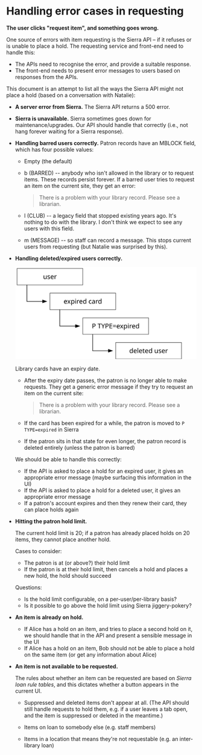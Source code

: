 # Handling error cases in requesting

**The user clicks "request item", and something goes wrong.**

One source of errors with item requesting is the Sierra API – if it refuses or is unable to place a hold.
The requesting service and front-end need to handle this:

*   The APIs need to recognise the error, and provide a suitable response.
*   The front-end needs to present error messages to users based on responses from the APIs.

This document is an attempt to list all the ways the Sierra API might not place a hold (based on a conversation with Natalie):

*   **A server error from Sierra.**
    The Sierra API returns a 500 error.

*   **Sierra is unavailable.**
    Sierra sometimes goes down for maintenance/upgrades.
    Our API should handle that correctly (i.e., not hang forever waiting for a Sierra response).

*   **Handling barred users correctly.**
    Patron records have an MBLOCK field, which has four possible values:

    -   Empty (the default)

    -   b (BARRED) -- anybody who isn't allowed in the library or to request items.
        These records persist forever.
        If a barred user tries to request an item on the current site, they get an error:

        > There is a problem with your library record. Please see a librarian.

    -   l (CLUB) -- a legacy field that stopped existing years ago.
        It's nothing to do with the library.
        I don't think we expect to see any users with this field.

    -   m (MESSAGE) -- so staff can record a message.
        This stops current users from requesting (but Natalie was surprised by this).

*   **Handling deleted/expired users correctly.**

    <img src="images/2020-03-04-expired-users.svg">

    Library cards have an expiry date.

    -   After the expiry date passes, the patron is no longer able to make requests.
        They get a generic error message if they try to request an item on the current site:

        > There is a problem with your library record. Please see a librarian.

    -   If the card has been expired for a while, the patron is moved to `P TYPE=expired` in Sierra
    -   If the patron sits in that state for even longer, the patron record is deleted entirely (unless the patron is barred)

    We should be able to handle this correctly:

    -   If the API is asked to place a hold for an expired user, it gives an appropriate error message (maybe surfacing this information in the UI)
    -   If the API is asked to place a hold for a deleted user, it gives an appropriate error message
    -   If a patron's account expires and then they renew their card, they can place holds again

*   **Hitting the patron hold limit.**

    The current hold limit is 20; if a patron has already placed holds on 20 items, they cannot place another hold.

    Cases to consider:

    -   The patron is at (or above?) their hold limit
    -   If the patron is at their hold limit, then cancels a hold and places a new hold, the hold should succeed

    Questions:

    -   Is the hold limit configurable, on a per-user/per-library basis?
    -   Is it possible to go above the hold limit using Sierra jiggery-pokery?

*   **An item is already on hold.**

    -   If Alice has a hold on an item, and tries to place a second hold on it, we should handle that in the API and present a sensible message in the UI
    -   If Alice has a hold on an item, Bob should not be able to place a hold on the same item (or get any information about Alice)

*   **An item is not available to be requested.**

    The rules about whether an item can be requested are based on *Sierra loan rule tables*, and this dictates whether a button appears in the current UI.

    -   Suppressed and deleted items don't appear at all.
        (The API should still handle requests to hold them, e.g. if a user leaves a tab open, and the item is suppressed or deleted in the meantime.)

    -   Items on loan to somebody else (e.g. staff members)

    -   Items in a location that means they're not requestable (e.g. an inter-library loan)
